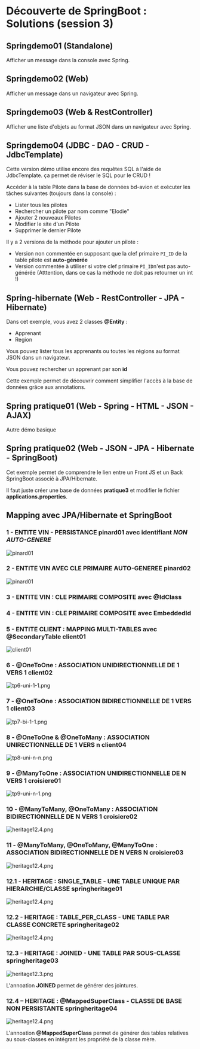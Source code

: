 # Découverte de SpringBoot : Solutions (session 3)

## Springdemo01 (Standalone)

Afficher un message dans la console avec Spring.

## Springdemo02 (Web)

Afficher un message dans un navigateur avec Spring.

## Springdemo03 (Web & RestController)

Afficher une liste d'objets au format JSON dans un navigateur avec Spring.

## Springdemo04 (JDBC - DAO - CRUD - JdbcTemplate)

Cette version démo utilise encore des requêtes SQL à l'aide de JdbcTemplate. ça permet de réviser le SQL pour le CRUD !

Accéder à la table Pilote dans la base de données bd-avion et exécuter les tâches suivantes (toujours dans la console) :

- Lister tous les pilotes
- Rechercher un pilote par nom comme "Elodie"
- Ajouter 2 nouveaux Pilotes
- Modifier le site d'un Pilote
- Supprimer le dernier Pilote

Il y a 2 versions de la méthode pour ajouter un pilote :

- Version non commentée en supposant que la clef primaire `PI_ID` de la table pilote est **auto-générée**
- Version commentée à utiliser si votre clef primaire `PI_ID`n'est pas auto-générée (Atttention, dans ce cas la méthode ne doit pas retourner un int !)  

## Spring-hibernate (Web - RestController - JPA - Hibernate)

Dans cet exemple, vous avez 2 classes **@Entity** : 

- Apprenant
- Region

Vous pouvez lister tous les apprenants ou toutes les régions au format JSON dans un navigateur.

Vous pouvez rechercher un apprenant par son **id**

Cette exemple permet de découvrir comment simplifier l'accès à la base de données grâce aux annotations.

## Spring pratique01 (Web - Spring - HTML - JSON - AJAX)

Autre démo basique

## Spring pratique02 (Web - JSON - JPA - Hibernate - SpringBoot)

Cet exemple permet de comprendre le lien entre un Front JS et un Back SpringBoot associé à JPA/Hibernate.

Il faut juste créer une base de données **pratique3** et modifier le fichier **applications.properties**.

## Mapping avec JPA/Hibernate et SpringBoot

### 1 - ENTITE VIN - PERSISTANCE **pinard01** avec  identifiant *NON AUTO-GENERE*

![pinard01](images/pinard01.png)

### 2 - ENTITE VIN AVEC **CLE PRIMAIRE AUTO-GENEREE** **pinard02**

![pinard01](images/pinard01.png)

### 3 - ENTITE VIN : CLE PRIMAIRE COMPOSITE avec **@IdClass** <!--([**pinard03]<(exercices/pinard03-entity-clef-composee-IdClass.md)**)-->

### 4 - ENTITE VIN : CLE PRIMAIRE COMPOSITE avec **EmbeddedId** <!--(**[pinard04](exercices/pinard04-entity-clef-composee-EmbeddedId.md.md)**)-->

### 5 - ENTITE CLIENT : MAPPING MULTI-TABLES avec **@SecondaryTable** **client01**

![client01](images/client01.png)

### 6 - **@OneToOne** : ASSOCIATION UNIDIRECTIONNELLE DE 1 VERS 1 **client02**

![tp6-uni-1-1.png](images/tp6-uni-1-1.png)

### 7 - **@OneToOne** : ASSOCIATION BIDIRECTIONNELLE DE 1 VERS 1 **client03**

![tp7-bi-1-1.png](images/tp7-bi-1-1.png)

### 8 - **@OneToOne** & **@OneToMany** : ASSOCIATION UNIRECTIONNELLE DE 1 VERS n **client04**

![tp8-uni-n-n.png](images/tp8-uni-1-n.png)

### 9 - **@ManyToOne** : ASSOCIATION UNIDIRECTIONNELLE DE N VERS 1 **croisiere01**

![tp9-uni-n-1.png](images/tp9-uni-n-1.png)

### 10 - **@ManyToMany**, **@OneToMany** : ASSOCIATION BIDIRECTIONNELLE DE N VERS 1 **croisiere02**

![heritage12.4.png](images/tp10-bi-n-1.png)

### 11 - **@ManyToMany**, **@OneToMany**, **@ManyToOne** : ASSOCIATION BIDIRECTIONNELLE DE N VERS N **croisiere03**

![heritage12.4.png](images/tp11-bi-n-n.png)

### 12.1 - HERITAGE : **SINGLE_TABLE** - UNE TABLE UNIQUE PAR HIERARCHIE/CLASSE **springheritage01**

![heritage12.4.png](images/heritage12.1.png)

### 12.2 - HERITAGE : **TABLE_PER_CLASS** - UNE TABLE PAR CLASSE CONCRETE **springheritage02**

![heritage12.4.png](images/heritage12.2.png)

### 12.3 - HERITAGE : **JOINED** - UNE TABLE PAR SOUS-CLASSE **springheritage03**

![heritage12.3.png](images/heritage12.3.png)

L'annoation **JOINED** permet de générer des jointures.

### 12.4 – HERITAGE : **@MappedSuperClass** - CLASSE DE BASE NON PERSISTANTE **springheritage04**

![heritage12.4.png](images/heritage12.4.png)

L'annoation **@MappedSuperClass** permet de générer des tables relatives au sous-classes en intégrant les propriété de la classe mère.